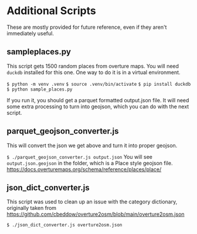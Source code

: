 # Additional Scripts

These are mostly provided for future reference, even if they aren't immediately useful.

## sampleplaces.py

This script gets 1500 random places from overture maps.
You will need `duckdb` installed for this one. One way to do it is in a virtual environment.

`$ python -m venv .venv`
`$ source .venv/bin/activate`
`$ pip install duckdb`
`$ python sample_places.py`

If you run it, you should get a parquet formatted output.json file.
It will need some extra processing to turn into geojson, which you can do with the next script.

## parquet_geojson_converter.js

This will convert the json we get above and turn it into proper geojson.

`$ ./parquet_geojson_converter.js output.json`
You will see `output.json.geojson` in the folder, which is a Place style geojson file.
https://docs.overturemaps.org/schema/reference/places/place/

## json_dict_converter.js

This script was used to clean up an issue with the category dictionary, originally taken from
https://github.com/cbeddow/overture2osm/blob/main/overture2osm.json

`$ ./json_dict_converter.js overture2osm.json`
